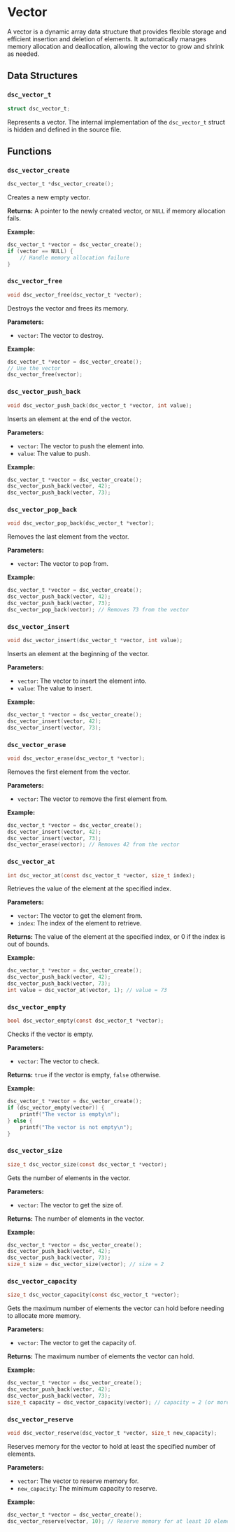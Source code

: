 # Vector

A vector is a dynamic array data structure that provides flexible storage and efficient insertion and deletion of elements. It automatically manages memory allocation and deallocation, allowing the vector to grow and shrink as needed.

## Data Structures

### `dsc_vector_t`

```c
struct dsc_vector_t;
```

Represents a vector. The internal implementation of the `dsc_vector_t` struct is hidden and defined in the source file.

## Functions

### `dsc_vector_create`

```c
dsc_vector_t *dsc_vector_create();
```

Creates a new empty vector.

**Returns:** A pointer to the newly created vector, or `NULL` if memory allocation fails.

**Example:**

```c
dsc_vector_t *vector = dsc_vector_create();
if (vector == NULL) {
    // Handle memory allocation failure
}
```

### `dsc_vector_free`

```c
void dsc_vector_free(dsc_vector_t *vector);
```

Destroys the vector and frees its memory.

**Parameters:**
- `vector`: The vector to destroy.

**Example:**

```c
dsc_vector_t *vector = dsc_vector_create();
// Use the vector
dsc_vector_free(vector);
```

### `dsc_vector_push_back`

```c
void dsc_vector_push_back(dsc_vector_t *vector, int value);
```

Inserts an element at the end of the vector.

**Parameters:**
- `vector`: The vector to push the element into.
- `value`: The value to push.

**Example:**

```c
dsc_vector_t *vector = dsc_vector_create();
dsc_vector_push_back(vector, 42);
dsc_vector_push_back(vector, 73);
```

### `dsc_vector_pop_back`

```c
void dsc_vector_pop_back(dsc_vector_t *vector);
```

Removes the last element from the vector.

**Parameters:**
- `vector`: The vector to pop from.

**Example:**

```c
dsc_vector_t *vector = dsc_vector_create();
dsc_vector_push_back(vector, 42);
dsc_vector_push_back(vector, 73);
dsc_vector_pop_back(vector); // Removes 73 from the vector
```

### `dsc_vector_insert`

```c
void dsc_vector_insert(dsc_vector_t *vector, int value);
```

Inserts an element at the beginning of the vector.

**Parameters:**
- `vector`: The vector to insert the element into.
- `value`: The value to insert.

**Example:**

```c
dsc_vector_t *vector = dsc_vector_create();
dsc_vector_insert(vector, 42);
dsc_vector_insert(vector, 73);
```

### `dsc_vector_erase`

```c
void dsc_vector_erase(dsc_vector_t *vector);
```

Removes the first element from the vector.

**Parameters:**
- `vector`: The vector to remove the first element from.

**Example:**

```c
dsc_vector_t *vector = dsc_vector_create();
dsc_vector_insert(vector, 42);
dsc_vector_insert(vector, 73);
dsc_vector_erase(vector); // Removes 42 from the vector
```

### `dsc_vector_at`

```c
int dsc_vector_at(const dsc_vector_t *vector, size_t index);
```

Retrieves the value of the element at the specified index.

**Parameters:**
- `vector`: The vector to get the element from.
- `index`: The index of the element to retrieve.

**Returns:** The value of the element at the specified index, or 0 if the index is out of bounds.

**Example:**

```c
dsc_vector_t *vector = dsc_vector_create();
dsc_vector_push_back(vector, 42);
dsc_vector_push_back(vector, 73);
int value = dsc_vector_at(vector, 1); // value = 73
```

### `dsc_vector_empty`

```c
bool dsc_vector_empty(const dsc_vector_t *vector);
```

Checks if the vector is empty.

**Parameters:**
- `vector`: The vector to check.

**Returns:** `true` if the vector is empty, `false` otherwise.

**Example:**

```c
dsc_vector_t *vector = dsc_vector_create();
if (dsc_vector_empty(vector)) {
    printf("The vector is empty\n");
} else {
    printf("The vector is not empty\n");
}
```

### `dsc_vector_size`

```c
size_t dsc_vector_size(const dsc_vector_t *vector);
```

Gets the number of elements in the vector.

**Parameters:**
- `vector`: The vector to get the size of.

**Returns:** The number of elements in the vector.

**Example:**

```c
dsc_vector_t *vector = dsc_vector_create();
dsc_vector_push_back(vector, 42);
dsc_vector_push_back(vector, 73);
size_t size = dsc_vector_size(vector); // size = 2
```

### `dsc_vector_capacity`

```c
size_t dsc_vector_capacity(const dsc_vector_t *vector);
```

Gets the maximum number of elements the vector can hold before needing to allocate more memory.

**Parameters:**
- `vector`: The vector to get the capacity of.

**Returns:** The maximum number of elements the vector can hold.

**Example:**

```c
dsc_vector_t *vector = dsc_vector_create();
dsc_vector_push_back(vector, 42);
dsc_vector_push_back(vector, 73);
size_t capacity = dsc_vector_capacity(vector); // capacity = 2 (or more, depending on the initial capacity)
```

### `dsc_vector_reserve`

```c
void dsc_vector_reserve(dsc_vector_t *vector, size_t new_capacity);
```

Reserves memory for the vector to hold at least the specified number of elements.

**Parameters:**
- `vector`: The vector to reserve memory for.
- `new_capacity`: The minimum capacity to reserve.

**Example:**

```c
dsc_vector_t *vector = dsc_vector_create();
dsc_vector_reserve(vector, 10); // Reserve memory for at least 10 elements
```
